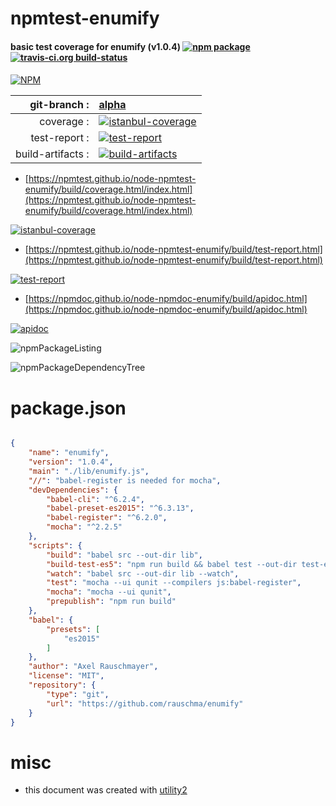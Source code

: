 # npmtest-enumify

#### basic test coverage for  enumify (v1.0.4)  [![npm package](https://img.shields.io/npm/v/npmtest-enumify.svg?style=flat-square)](https://www.npmjs.org/package/npmtest-enumify) [![travis-ci.org build-status](https://api.travis-ci.org/npmtest/node-npmtest-enumify.svg)](https://travis-ci.org/npmtest/node-npmtest-enumify)

####

[![NPM](https://nodei.co/npm/enumify.png?downloads=true&downloadRank=true&stars=true)](https://www.npmjs.com/package/enumify)

| git-branch : | [alpha](https://github.com/npmtest/node-npmtest-enumify/tree/alpha)|
|--:|:--|
| coverage : | [![istanbul-coverage](https://npmtest.github.io/node-npmtest-enumify/build/coverage.badge.svg)](https://npmtest.github.io/node-npmtest-enumify/build/coverage.html/index.html)|
| test-report : | [![test-report](https://npmtest.github.io/node-npmtest-enumify/build/test-report.badge.svg)](https://npmtest.github.io/node-npmtest-enumify/build/test-report.html)|
| build-artifacts : | [![build-artifacts](https://npmtest.github.io/node-npmtest-enumify/glyphicons_144_folder_open.png)](https://github.com/npmtest/node-npmtest-enumify/tree/gh-pages/build)|

- [https://npmtest.github.io/node-npmtest-enumify/build/coverage.html/index.html](https://npmtest.github.io/node-npmtest-enumify/build/coverage.html/index.html)

[![istanbul-coverage](https://npmtest.github.io/node-npmtest-enumify/build/screenCapture.buildCi.browser.%252Ftmp%252Fbuild%252Fcoverage.lib.html.png)](https://npmtest.github.io/node-npmtest-enumify/build/coverage.html/index.html)

- [https://npmtest.github.io/node-npmtest-enumify/build/test-report.html](https://npmtest.github.io/node-npmtest-enumify/build/test-report.html)

[![test-report](https://npmtest.github.io/node-npmtest-enumify/build/screenCapture.buildCi.browser.%252Ftmp%252Fbuild%252Ftest-report.html.png)](https://npmtest.github.io/node-npmtest-enumify/build/test-report.html)

- [https://npmdoc.github.io/node-npmdoc-enumify/build/apidoc.html](https://npmdoc.github.io/node-npmdoc-enumify/build/apidoc.html)

[![apidoc](https://npmdoc.github.io/node-npmdoc-enumify/build/screenCapture.buildCi.browser.%252Ftmp%252Fbuild%252Fapidoc.html.png)](https://npmdoc.github.io/node-npmdoc-enumify/build/apidoc.html)

![npmPackageListing](https://npmtest.github.io/node-npmtest-enumify/build/screenCapture.npmPackageListing.svg)

![npmPackageDependencyTree](https://npmtest.github.io/node-npmtest-enumify/build/screenCapture.npmPackageDependencyTree.svg)



# package.json

```json

{
    "name": "enumify",
    "version": "1.0.4",
    "main": "./lib/enumify.js",
    "//": "babel-register is needed for mocha",
    "devDependencies": {
        "babel-cli": "^6.2.4",
        "babel-preset-es2015": "^6.3.13",
        "babel-register": "^6.2.0",
        "mocha": "^2.2.5"
    },
    "scripts": {
        "build": "babel src --out-dir lib",
        "build-test-es5": "npm run build && babel test --out-dir test-es5 && sed -i '' 's/src\\/enumify/lib\\/enumify/' test-es5/enumify_test.js",
        "watch": "babel src --out-dir lib --watch",
        "test": "mocha --ui qunit --compilers js:babel-register",
        "mocha": "mocha --ui qunit",
        "prepublish": "npm run build"
    },
    "babel": {
        "presets": [
            "es2015"
        ]
    },
    "author": "Axel Rauschmayer",
    "license": "MIT",
    "repository": {
        "type": "git",
        "url": "https://github.com/rauschma/enumify"
    }
}
```



# misc
- this document was created with [utility2](https://github.com/kaizhu256/node-utility2)
